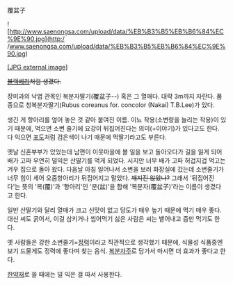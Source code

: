 覆盆子

![http://www.saenongsa.com/upload/data/%EB%B3%B5%EB%B6%84%EC%9E%90.jpg](http:/
/www.saenongsa.com/upload/data/%EB%B3%B5%EB%B6%84%EC%9E%90.jpg)

[[JPG external
image]](http://www.saenongsa.com/upload/data/%EB%B3%B5%EB%B6%84%EC%9E%90.jpg)

<del>[블랙베리](%EB%B8%94%EB%9E%99%EB%B2%A0%EB%A6%AC.md)처럼 생겼다.</del>

장미과의 낙엽 관목인 복분자딸기(覆盆子--) 혹은 그 열매다. 대략 3m까지 자란다. 품종으로 청복분자딸기(Rubus coreanus
for. concolor (Nakai) T.B.Lee)가 있다.

생긴 게 항아리를 엎어 놓은 것 같아 붙여진 이름. 이뇨 작용(소변량을 늘리는 작용)이 있기 때문에, 먹으면 소변 줄기에 요강이 뒤집어진다는
의미(+이야기)가 있다고도 한다. 다 익으면 [포도](%ED%8F%AC%EB%8F%84.md)처럼 검은색이 나기 때문에 먹딸기라고도
부른다.

옛날 신혼부부가 있었는데 남편이 이웃마을에 볼 일을 보고 돌아오다가 길을 잃게 되어 배가 고파 우연히 덜익은 산딸기를 먹게 되었다. 시지만
너무 배가 고파 허겁지겁 먹고는 겨우 집으로 돌아 왔다. 다음날 아침 일어나서 소변을 보러 화장실에 갔는데 소변줄기가 너무 힘이 세어
오줌항아리가 뒤집어지고 말았다. <del>깨지진 않았나?</del> 그래서 '뒤집어진다'는 뜻의 '복(覆)'과 '항아리'인 '분(盆)'을
합해 '복분자(覆盆子)'라는 이름이 생겼다고 한다.

일반 산딸기와 달리 열매가 크고 신맛이 없고 당도가 매우 높기 때문에 먹기 매우 좋다. 대신 씨도 굵어서, 이걸 삼키거나 씹어먹기 싫은
사람은 씨는 뱉어내고 즙만 먹기도 한다.

옛 사람들은 강한 소변줄기=[정력](%EC%A0%95%EB%A0%A5.md)이라고 직관적으로 생각했기 때문에, 식물성 식품중엔 보기
드물게도 정력에 좋다며 찾는 음식. [복분자주](%EB%B3%B5%EB%B6%84%EC%9E%90%EC%A3%BC.md)로 담가서
마시면 더 효과가 좋다고 한다.

[한약재](%ED%95%9C%EC%95%BD%EC%9E%AC.md)로 쓸 때에는 덜 익은 걸 따서 사용한다.

